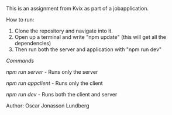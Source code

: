 This is an assignment from Kvix as part of a jobapplication.

How to run:

1. Clone the repository and navigate into it.
2. Open up a terminal and write "npm update" (this will get all the dependencies)
3. Then run both the server and application with "npm run dev"


*Commands*

*npm run server* - Runs only the server

*npm run appclient* - Runs only the client

*npm run dev* - Runs both the client and server

Author: Oscar Jonasson Lundberg
